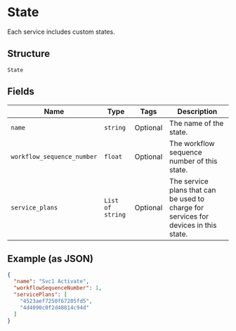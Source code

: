 
# State

Each service includes custom states.

## Structure

`State`

## Fields

| Name | Type | Tags | Description |
|  --- | --- | --- | --- |
| `name` | `string` | Optional | The name of the state. |
| `workflow_sequence_number` | `float` | Optional | The workflow sequence number of this state. |
| `service_plans` | `List of string` | Optional | The service plans that can be used to charge for services for devices in this state. |

## Example (as JSON)

```json
{
  "name": "Svc1 Activate",
  "workflowSequenceNumber": 1,
  "servicePlans": [
    "4523aef7250f67205fd5",
    "4d4090c0f2d48814c94d"
  ]
}
```

